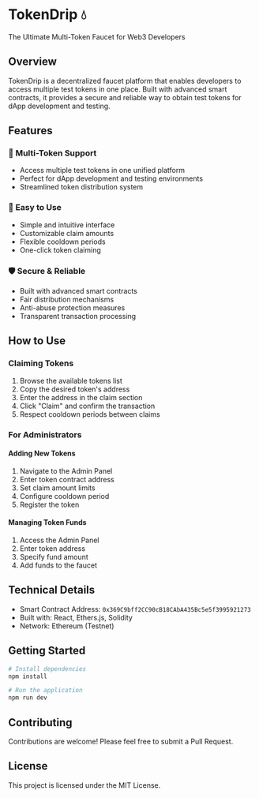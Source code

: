 # TokenDrip 💧

The Ultimate Multi-Token Faucet for Web3 Developers

## Overview

TokenDrip is a decentralized faucet platform that enables developers to access multiple test tokens in one place. Built with advanced smart contracts, it provides a secure and reliable way to obtain test tokens for dApp development and testing.

## Features

### 🔄 Multi-Token Support
- Access multiple test tokens in one unified platform
- Perfect for dApp development and testing environments
- Streamlined token distribution system

### 🎯 Easy to Use
- Simple and intuitive interface
- Customizable claim amounts
- Flexible cooldown periods
- One-click token claiming

### 🛡️ Secure & Reliable
- Built with advanced smart contracts
- Fair distribution mechanisms
- Anti-abuse protection measures
- Transparent transaction processing

## How to Use

### Claiming Tokens
1. Browse the available tokens list
2. Copy the desired token's address
3. Enter the address in the claim section
4. Click "Claim" and confirm the transaction
5. Respect cooldown periods between claims

### For Administrators

#### Adding New Tokens
1. Navigate to the Admin Panel
2. Enter token contract address
3. Set claim amount limits
4. Configure cooldown period
5. Register the token

#### Managing Token Funds
1. Access the Admin Panel
2. Enter token address
3. Specify fund amount
4. Add funds to the faucet

## Technical Details

- Smart Contract Address: `0x369C9bff2CC90cB18CAbA435Bc5e5f3995921273`
- Built with: React, Ethers.js, Solidity
- Network: Ethereum (Testnet)

## Getting Started

```bash
# Install dependencies
npm install

# Run the application
npm run dev
```

## Contributing

Contributions are welcome! Please feel free to submit a Pull Request.

## License

This project is licensed under the MIT License.
